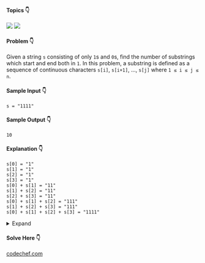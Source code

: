 #### Topics :point_down:
![](https://img.shields.io/badge/-math-wheat)
![](https://img.shields.io/badge/-string-wheat)

#### Problem :point_down:
Given a string `s` consisting of only `1`s and `0`s, find the number of substrings which start and end both in `1`.
In this problem, a substring is defined as a sequence of continuous characters `s[i]`, `s[i+1]`, ..., `s[j]` where `1 ≤ i ≤ j ≤ n`. 
#### Sample Input :point_down:
```
s = "1111"
```
#### Sample Output :point_down:
```
10
```
#### Explanation :point_down:
```
s[0] = "1"
s[1] = "1"
s[2] = "1"
s[3] = "1"
s[0] + s[1] = "11"
s[1] + s[2] = "11"
s[2] + s[3] = "11"
s[0] + s[1] + s[2] = "111"
s[1] + s[2] + s[3] = "111"
s[0] + s[1] + s[2] + s[3] = "1111"
```
<details>
<summary>Expand</summary>

#### Python :point_down:
```py
def solve(s):
    c = s.count('1')
    return (c * (c+1))//2
```
#### Time Complexity :point_down:
```
O(n)
```
#### Space Complexity :point_down:
```
O(1)
```
</details>

#### Solve Here :point_down:
[codechef.com](https://www.codechef.com/problems/CSUB)
